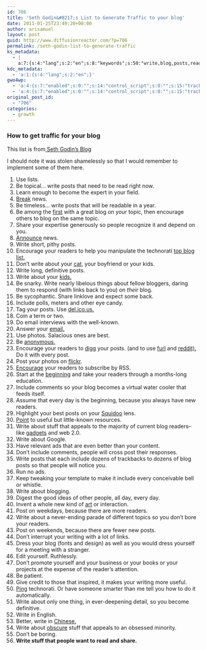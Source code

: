 ```yaml
---
id: 706
title: 'Seth Godin&#8217;s List to Generate Traffic to your blog'
date: 2011-01-25T23:49:20+00:00
author: arisamuel
layout: post
guid: http://www.diffusionreactor.com/?p=706
permalink: /seth-godin-list-to-generate-traffic
ks_metadata:
  - |
    a:7:{s:4:"lang";s:2:"en";s:8:"keywords";s:50:"write,blog,posts,readers,don't,include,people,post";s:19:"keywords_autoupdate";s:1:"1";s:11:"description";s:158:"write posts that need to be read right now. Learn enough to become the expert in your field. Break news. Be timeless... write posts that will be readable in a";s:22:"description_autoupdate";s:1:"1";s:5:"title";s:0:"";s:6:"robots";s:12:"index,follow";}
kdc_metadata:
  - 'a:1:{s:4:"lang";s:2:"en";}'
gwo4wp:
  - 'a:4:{s:7:"enabled";s:0:"";s:14:"control_script";s:0:"";s:15:"tracking_script";s:0:"";s:17:"conversion_script";s:0:"";}'
  - 'a:4:{s:7:"enabled";s:0:"";s:14:"control_script";s:0:"";s:15:"tracking_script";s:0:"";s:17:"conversion_script";s:0:"";}'
original_post_id:
  - "706"
categories:
  - growth
---
```

### How to get traffic for your blog

<div>
  <p>
    This list is from<a href="http://www.sethgodin.com/sg/"> Seth Godin&#8217;s Blog</a>
  </p>
  
  <p>
    I should note it was stolen shamelessly so that I would remember to implement some of them here.
  </p>
  
  <ol>
    <li>
      Use lists.
    </li>
    <li>
      Be topical&#8230; write posts that need to be read right now.
    </li>
    <li>
      Learn enough to become the expert in your field.
    </li>
    <li>
      <a href="http://blog.searchenginewatch.com/blog/060602-090915">Break</a> news.
    </li>
    <li>
      Be timeless&#8230; write posts that will be readable in a year.
    </li>
    <li>
      Be among the <a href="http://www.instapundit.com/">first</a> with a great blog on your topic, then encourage others to blog on the same topic.
    </li>
    <li>
      Share your expertise generously so people recognize it and depend on you.
    </li>
    <li>
      <a href="http://adsense.blogspot.com/2006/06/make-date-with-adsense-calendar.html">Announce</a> news.
    </li>
    <li>
      Write short, pithy posts.
    </li>
    <li>
      Encourage your readers to help you manipulate the technorati <a href="http://www.technorati.com/pop/blogs/">top blog list.</a>
    </li>
    <li>
      Don&#8217;t write about your <a href="http://sethgodin.typepad.com/seths_blog/2005/09/whos_there_the_.html">cat,</a> your boyfriend or your kids.
    </li>
    <li>
      Write long, definitive posts.
    </li>
    <li>
      Write about your <a href="http://www.dooce.com/">kids.</a>
    </li>
    <li>
      Be snarky. Write nearly libelous things about fellow bloggers, daring them to respond (with links back to you) on <em>their</em> blog.
    </li>
    <li>
      Be sycophantic. Share linklove and expect some back.
    </li>
    <li>
      Include polls, meters and other eye candy.
    </li>
    <li>
      Tag your posts. Use <a href="http://del.icio.us/">del.ico.us.</a>
    </li>
    <li>
      Coin a term or two.
    </li>
    <li>
      Do email interviews with the well-known.
    </li>
    <li>
      Answer your <a href="mailto:sethgodin@yahoo.com">email.</a>
    </li>
    <li>
      Use photos. Salacious ones are best.
    </li>
    <li>
      Be <a href="http://atrios.blogspot.com/">anonymous.</a>
    </li>
    <li>
      Encourage your readers to <a href="http://digg.com/">digg</a> your posts. (and to use <a href="http://furl.net/">furl</a> and <a href="http://reddit.com/">reddit).</a> Do it with every post.
    </li>
    <li>
      Post your photos on <a href="http://www.flickr.com/">flickr</a>.
    </li>
    <li>
      <a href="http://sethgodin.typepad.com/seths_blog/2005/11/rss_three_month.html">Encourage</a> your readers to subscribe by RSS.
    </li>
    <li>
      Start at the <a href="http://blogs.salon.com/0001399/2002/08/25.html">beginning</a> and take your readers through a months-long education.
    </li>
    <li>
      Include comments so your blog becomes a virtual water cooler that feeds itself.
    </li>
    <li>
      Assume that every day is the beginning, because you always have new readers.
    </li>
    <li>
      Highlight your best posts on your <a href="http://www.squidoo.com/seth">Squidoo</a> lens.
    </li>
    <li>
      <a href="http://www.kk.org/cooltools/">Point</a> to useful but little-known resources.
    </li>
    <li>
      Write about stuff that appeals to the majority of current blog readers&#8211;like <a href="http://www.engadget.com/">gadgets</a> and web 2.0.
    </li>
    <li>
      Write about Google.
    </li>
    <li>
      Have relevant ads that are even better than your content.
    </li>
    <li>
      Don&#8217;t include comments, people will cross post their responses.
    </li>
    <li>
      Write posts that each include dozens of trackbacks to dozens of blog posts so that people will notice you.
    </li>
    <li>
      Run no ads.
    </li>
    <li>
      Keep tweaking your template to make it include every conceivable bell or whistle.
    </li>
    <li>
      Write about blogging.
    </li>
    <li>
      Digest the good ideas of other people, all day, every day.
    </li>
    <li>
      Invent a whole new kind of <a href="http://postsecret.blogspot.com/">art</a> or interaction.
    </li>
    <li>
      Post on weekdays, because there are more readers.
    </li>
    <li>
      Write about a never-ending parade of different topics so you don&#8217;t bore your readers.
    </li>
    <li>
      Post on weekends, because there are fewer new posts.
    </li>
    <li>
      Don&#8217;t interrupt your writing with a lot of links.
    </li>
    <li>
      Dress your blog (fonts and design) as well as you would dress yourself for a meeting with a stranger.
    </li>
    <li>
      Edit yourself. Ruthlessly.
    </li>
    <li>
      Don&#8217;t promote yourself and your business or your books or your projects at the expense of the reader&#8217;s attention.
    </li>
    <li>
      Be patient.
    </li>
    <li>
      Give credit to those that inspired, it makes your writing more useful.
    </li>
    <li>
      <a href="http://www.technorati.com/ping/">Ping</a> technorati. Or have someone smarter than me tell you how to do it automatically.
    </li>
    <li>
      Write about only one thing, in ever-deepening detail, so you become definitive.
    </li>
    <li>
      Write in English.
    </li>
    <li>
      Better, write in <a href="http://blog.sina.com.cn/m/xujinglei">Chinese.</a>
    </li>
    <li>
      Write about <a href="http://www.unboxing.com/">obscure</a> stuff that appeals to an obsessed minority.
    </li>
    <li>
      Don&#8217;t be boring.
    </li>
    <li>
      <strong>Write stuff that people want to read and share.</strong>
    </li>
  </ol>
</div>